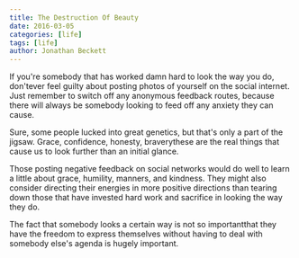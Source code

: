 ```yaml
---
title: The Destruction Of Beauty
date: 2016-03-05
categories: [life]
tags: [life]
author: Jonathan Beckett
---
```


If you're somebody that has worked damn hard to look the way you do, don'tever feel guilty about posting photos of yourself on the social internet. Just remember to switch off any anonymous feedback routes, because there will always be somebody looking to feed off any anxiety they can cause.

Sure, some people lucked into great genetics, but that's only a part of the jigsaw. Grace, confidence, honesty, braverythese are the real things that cause us to look further than an initial glance.

Those posting negative feedback on social networks would do well to learn a little about grace, humility, manners, and kindness. They might also consider directing their energies in more positive directions than tearing down those that have invested hard work and sacrifice in looking the way they do.

The fact that somebody looks a certain way is not so importantthat they have the freedom to express themselves without having to deal with somebody else's agenda is hugely important.